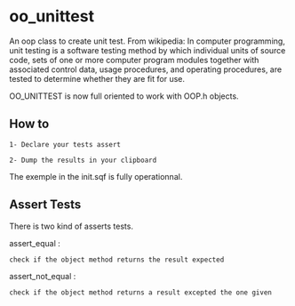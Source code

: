 # oo_unittest

An oop class to create unit test. From wikipedia: In computer programming, unit testing is a software testing method by which individual units of source code, sets of one or more computer program modules together with associated control data, usage procedures, and operating procedures, are tested to determine whether they are fit for use.

OO_UNITTEST is now full oriented to work with OOP.h objects.

## How to
	
	1- Declare your tests assert
	
	2- Dump the results in your clipboard

The exemple in the init.sqf is fully operationnal.

## Assert Tests

There is two kind of asserts tests.

assert_equal : 

	check if the object method returns the result expected

assert_not_equal :

	check if the object method returns a result excepted the one given


